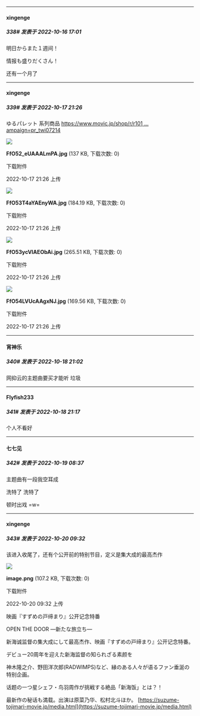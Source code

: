 

*****

####  xingenge  
##### 338#       发表于 2022-10-16 17:01

明日からまた１週间！

情报も盛りだくさん！

还有一个月了 



*****

####  xingenge  
##### 339#       发表于 2022-10-17 21:26

ゆるパレット 系列商品
[https://www.movic.jp/shop/r/r101 ... ampaign=pr_twi07214](https://www.movic.jp/shop/r/r101353/?utm_source=twitter&amp;utm_medium=social&amp;utm_campaign=pr_twi07214)

<img src="https://img.saraba1st.com/forum/202210/17/212650m7ebzwp8ghp0dh6z.jpg" referrerpolicy="no-referrer">

<strong>FfO52_eUAAALmPA.jpg</strong> (137 KB, 下载次数: 0)

下载附件

2022-10-17 21:26 上传

<img src="https://img.saraba1st.com/forum/202210/17/212651esot77o97995jrzo.jpg" referrerpolicy="no-referrer">

<strong>FfO53T4aYAEnyWA.jpg</strong> (184.19 KB, 下载次数: 0)

下载附件

2022-10-17 21:26 上传

<img src="https://img.saraba1st.com/forum/202210/17/212651szl5xath1rxjbyme.jpg" referrerpolicy="no-referrer">

<strong>FfO53ycVIAEObAi.jpg</strong> (265.51 KB, 下载次数: 0)

下载附件

2022-10-17 21:26 上传

<img src="https://img.saraba1st.com/forum/202210/17/212652l7x67ffbm8hz1c2j.jpg" referrerpolicy="no-referrer">

<strong>FfO54LVUcAAgxNJ.jpg</strong> (169.56 KB, 下载次数: 0)

下载附件

2022-10-17 21:26 上传



*****

####  宵神乐  
##### 340#       发表于 2022-10-18 21:02

网抑云的主题曲要买才能听 垃圾



*****

####  Flyfish233  
##### 341#       发表于 2022-10-18 21:17

个人不看好



*****

####  七七见  
##### 342#       发表于 2022-10-19 08:37

主题曲有一段我空耳成

洗特了 洗特了 

顿时出戏 =w=



*****

####  xingenge  
##### 343#       发表于 2022-10-20 09:32

该进入收尾了，还有个公开前的特别节目，定义是集大成的最高杰作

<img src="https://img.saraba1st.com/forum/202210/20/093204r6gtgj84g6z64kj6.png" referrerpolicy="no-referrer">

<strong>image.png</strong> (107.2 KB, 下载次数: 0)

下载附件

2022-10-20 09:32 上传

映画『すずめの戸缔まり』公开记念特番

OPEN THE DOOR ―新たな旅立ち―

新海诚监督の集大成にして最高杰作、映画『すずめの戸缔まり』公开记念特番。

デビュー20周年を迎えた新海监督の知られざる素颜を

神木隆之介、野田洋次郎(RADWIMPS)など、縁のある人々が语るファン垂涎の特别企画。

话题の一つ星シェフ・鸟羽周作が挑戦する絶品「新海饭」とは？！

最新作の秘话も満载。出演は原菜乃华、松村北斗ほか。
[https://suzume-tojimari-movie.jp/media.html](https://suzume-tojimari-movie.jp/media.html)


